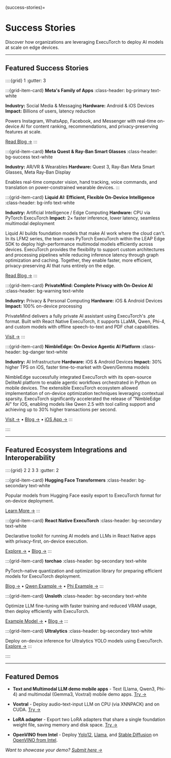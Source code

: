 (success-stories)=

# Success Stories

Discover how organizations are leveraging ExecuTorch to deploy AI models at scale on edge devices.

---

## Featured Success Stories

::::{grid} 1
:gutter: 3

:::{grid-item-card} **Meta's Family of Apps**
:class-header: bg-primary text-white

**Industry:** Social Media & Messaging
**Hardware:** Android & iOS Devices
**Impact:** Billions of users, latency reduction

Powers Instagram, WhatsApp, Facebook, and Messenger with real-time on-device AI for content ranking, recommendations, and privacy-preserving features at scale.

[Read Blog →](https://engineering.fb.com/2025/07/28/android/executorch-on-device-ml-meta-family-of-apps/)
:::

:::{grid-item-card} **Meta Quest & Ray-Ban Smart Glasses**
:class-header: bg-success text-white

**Industry:** AR/VR & Wearables
**Hardware:** Quest 3, Ray-Ban Meta Smart Glasses, Meta Ray-Ban Display

Enables real-time computer vision, hand tracking, voice commands, and translation on power-constrained wearable devices.
:::

:::{grid-item-card} **Liquid AI: Efficient, Flexible On-Device Intelligence**
:class-header: bg-info text-white

**Industry:** Artificial Intelligence / Edge Computing
**Hardware:** CPU via PyTorch ExecuTorch
**Impact:** 2× faster inference, lower latency, seamless multimodal deployment

Liquid AI builds foundation models that make AI work where the cloud can't. In its LFM2 series, the team uses PyTorch ExecuTorch within the LEAP Edge SDK to deploy high-performance multimodal models efficiently across devices. ExecuTorch provides the flexibility to support custom architectures and processing pipelines while reducing inference latency through graph optimization and caching. Together, they enable faster, more efficient, privacy-preserving AI that runs entirely on the edge.

[Read Blog →](https://www.liquid.ai/blog/how-liquid-ai-uses-executorch-to-power-efficient-flexible-on-device-intelligence) <!-- @lint-ignore -->
:::

:::{grid-item-card} **PrivateMind: Complete Privacy with On-Device AI**
:class-header: bg-warning text-white

**Industry:** Privacy & Personal Computing
**Hardware:** iOS & Android Devices
**Impact:** 100% on-device processing

PrivateMind delivers a fully private AI assistant using ExecuTorch's .pte format. Built with React Native ExecuTorch, it supports LLaMA, Qwen, Phi-4, and custom models with offline speech-to-text and PDF chat capabilities.

[Visit →](https://privatemind.swmansion.com)
:::

:::{grid-item-card} **NimbleEdge: On-Device Agentic AI Platform**
:class-header: bg-danger text-white

**Industry:** AI Infrastructure
**Hardware:** iOS & Android Devices
**Impact:** 30% higher TPS on iOS, faster time-to-market with Qwen/Gemma models

NimbleEdge successfully integrated ExecuTorch with its open-source DeliteAI platform to enable agentic workflows orchestrated in Python on mobile devices. The extensible ExecuTorch ecosystem allowed implementation of on-device optimization techniques leveraging contextual sparsity. ExecuTorch significantly accelerated the release of "NimbleEdge AI" for iOS, enabling models like Qwen 2.5 with tool calling support and achieving up to 30% higher transactions per second.

[Visit →](https://nimbleedge.com) • [Blog →](https://www.nimbleedge.com/blog/meet-nimbleedge-ai-the-first-truly-private-on-device-assistant) • [iOS App →](https://apps.apple.com/in/app/nimbleedge-ai/id6746237456)
:::

::::

---

## Featured Ecosystem Integrations and Interoperability

::::{grid} 2 2 3 3
:gutter: 2

:::{grid-item-card} **Hugging Face Transformers**
:class-header: bg-secondary text-white

Popular models from Hugging Face easily export to ExecuTorch format for on-device deployment.

[Learn More →](https://github.com/huggingface/optimum-executorch/)
:::

:::{grid-item-card} **React Native ExecuTorch**
:class-header: bg-secondary text-white

Declarative toolkit for running AI models and LLMs in React Native apps with privacy-first, on-device execution.

[Explore →](https://docs.swmansion.com/react-native-executorch/) • [Blog →](https://expo.dev/blog/how-to-run-ai-models-with-react-native-executorch)
:::

:::{grid-item-card} **torchao**
:class-header: bg-secondary text-white

PyTorch-native quantization and optimization library for preparing efficient models for ExecuTorch deployment.

[Blog →](https://pytorch.org/blog/torchao-quantized-models-and-quantization-recipes-now-available-on-huggingface-hub/) • [Qwen Example →](https://huggingface.co/pytorch/Qwen3-4B-INT8-INT4) • [Phi Example →](https://huggingface.co/pytorch/Phi-4-mini-instruct-INT8-INT4) 
:::

:::{grid-item-card} **Unsloth**
:class-header: bg-secondary text-white

Optimize LLM fine-tuning with faster training and reduced VRAM usage, then deploy efficiently with ExecuTorch.

[Example Model →](https://huggingface.co/metascroy/Qwen3-4B-int8-int4-unsloth)  •  [Blog →](https://docs.unsloth.ai/new/quantization-aware-training-qat)
:::

:::{grid-item-card} **Ultralytics**
:class-header: bg-secondary text-white

Deploy on-device inference for Ultralytics YOLO models using ExecuTorch.
[Explore →](https://docs.ultralytics.com/integrations/executorch/)
:::

::::

---

## Featured Demos

- **Text and Multimodal LLM demo mobile apps** - Text (Llama, Qwen3, Phi-4) and multimodal (Gemma3, Voxtral) mobile demo apps. [Try →](https://github.com/meta-pytorch/executorch-examples/tree/main/llm)

- **Voxtral** - Deploy audio-text-input LLM on CPU (via XNNPACK) and on CUDA. [Try →](https://github.com/pytorch/executorch/blob/main/examples/models/voxtral/README.md)

- **LoRA adapter** - Export two LoRA adapters that share a single foundation weight file, saving memory and disk space. [Try →](https://github.com/meta-pytorch/executorch-examples/tree/main/program-data-separation/cpp/lora_example)

- **OpenVINO from Intel** - Deploy [Yolo12](https://github.com/pytorch/executorch/tree/main/examples/models/yolo12), [Llama](https://github.com/pytorch/executorch/tree/main/examples/openvino/llama), and [Stable Diffusion](https://github.com/pytorch/executorch/tree/main/examples/openvino/stable_diffusion) on [OpenVINO from Intel](https://www.intel.com/content/www/us/en/developer/articles/community/optimizing-executorch-on-ai-pcs.html).

*Want to showcase your demo? [Submit here →](https://github.com/pytorch/executorch/issues)*
